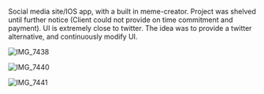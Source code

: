 Social media site/IOS app, with a built in meme-creator. Project was shelved until further notice (Client could not provide on time commitment and payment). UI is extremely close to twitter. The idea was to provide a twitter alternative, and continuously modify UI.

![IMG_7438](https://github.com/ColeParsons1/pf/assets/47366527/d151d131-6480-43d6-a4cd-a28bb447e865)

![IMG_7440](https://github.com/ColeParsons1/pf/assets/47366527/e115182d-b2f7-4412-9341-8dba5d473749)

![IMG_7441](https://github.com/ColeParsons1/pf/assets/47366527/69d1a73b-c719-4e4a-956a-92c2d0c6ed0c)
